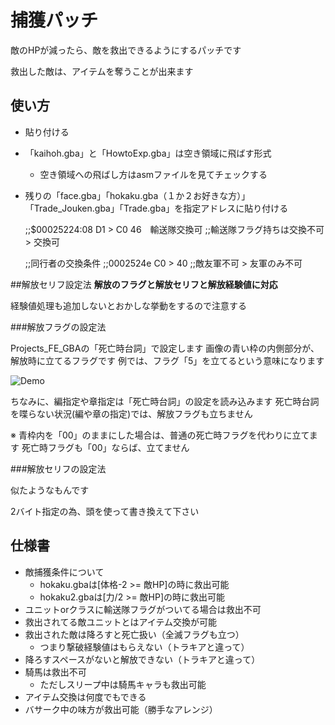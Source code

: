 # 捕獲パッチ
敵のHPが減ったら、敵を救出できるようにするパッチです

救出した敵は、アイテムを奪うことが出来ます

## 使い方
* 貼り付ける

* 「kaihoh.gba」と「HowtoExp.gba」は空き領域に飛ばす形式
	* 空き領域への飛ばし方はasmファイルを見てチェックする

* 残りの「face.gba」「hokaku.gba（１か２お好きな方）」「Trade_Jouken.gba」「Trade.gba」を指定アドレスに貼り付ける

	;;$00025224:08 D1 > C0 46　輸送隊交換可
	;;輸送隊フラグ持ちは交換不可 > 交換可
	
	;;同行者の交換条件
	;;0002524e C0 > 40
	;;敵友軍不可 > 友軍のみ不可

##解放セリフ設定法
**解放のフラグと解放セリフと解放経験値に対応**

経験値処理も追加しないとおかしな挙動をするので注意する

###解放フラグの設定法

Projects_FE_GBAの「死亡時台詞」で設定します
画像の青い枠の内側部分が、解放時に立てるフラグです
例では、フラグ「5」を立てるという意味になります

![Demo](https://github.com/ngmansion/FE8/blob/master/hokaku/Projects_FE_GBA.png)

ちなみに、編指定や章指定は「死亡時台詞」の設定を読み込みます
死亡時台詞を喋らない状況(編や章の指定)では、解放フラグも立ちません

※
青枠内を「00」のままにした場合は、普通の死亡時フラグを代わりに立てます
死亡時フラグも「00」ならば、立てません


###解放セリフの設定法

似たようなもんです

2バイト指定の為、頭を使って書き換えて下さい

## 仕様書
* 敵捕獲条件について
	* hokaku.gbaは[体格-2 >= 敵HP]の時に救出可能
	* hokaku2.gbaは[力/2 >= 敵HP]の時に救出可能
* ユニットorクラスに輸送隊フラグがついてる場合は救出不可
* 救出されてる敵ユニットとはアイテム交換が可能
* 救出された敵は降ろすと死亡扱い（全滅フラグも立つ）
	* つまり撃破経験値はもらえない（トラキアと違って）
* 降ろすスペースがないと解放できない（トラキアと違って）
* 騎馬は救出不可
	* ただしスリープ中は騎馬キャラも救出可能
* アイテム交換は何度でもできる
* バサーク中の味方が救出可能（勝手なアレンジ）
